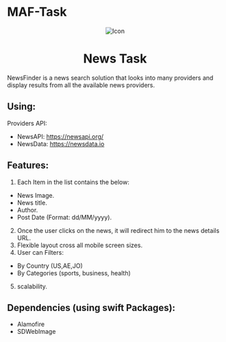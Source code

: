 # MAF-Task

<p align="center">
  <img src="https://drive.google.com/file/d/1seQyEVopECQ6SqRPWVqcRMNPU7pupLTN/view?usp=sharing.png" alt="Icon"/>
</p>
<H1 align="center">News Task</H1>

NewsFinder is a news search solution that looks into many providers and display
results from all the available news providers.

## Using:
Providers API:
- NewsAPI: https://newsapi.org/
- NewsData: https://newsdata.io


## Features:
1) Each Item in the list contains the below:
- News Image.
- News title.
- Author.
- Post Date (Format: dd/MM/yyyy).
2) Once the user clicks on the news, it will redirect him to the news details
URL.
3) Flexible layout cross all mobile screen sizes.
4) User can Filters:
- By Country (US,AE,JO)
- By Categories (sports, business, health)
5) scalability.


## Dependencies (using swift Packages):
- Alamofire
- SDWebImage 
